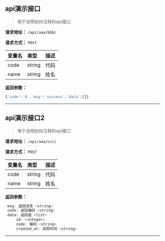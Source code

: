 ## api演示接口

> 用于说明如何注释的api接口


**请求地址：** `/api/aaa/bbb/`

**请求方式：** `POST`

变量名 | 类型 | 描述
:--- | :--- | :---
code | string | 代码
name | string | 姓名

**返回参数：**

```javascript
{'code':'0','msg':'success','data':[]}
```

---

## api演示接口2

> 用于说明如何注释的api接口


**请求地址：** `/api/aaa/ccc/`

**请求方式：** `POST`

变量名 | 类型 | 描述
:--- | :--- | :---
code | string | 代码
name | string | 姓名

**返回参数：**

```javascript
 msg: 返回消息 <string>
 code: 返回编码 <string>
 data: 返回值 <list>
     id: <integer>
     code: 编码 <string>
     created_at: 采购时间 <string>

```

---